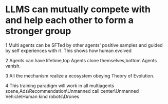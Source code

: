 # LLMS can mutually compete with and help each other to form a stronger group

1 Multi agents can be SFTed by other agents' positive samples and guided by self experiences with rl. This shows how human evolved

2 Agents can have lifetime,top Agents clone themselves,bottom Agents vanish.

3 All the mechanism realize a ecosystem obeying Theory of Evolution.

4 This training paradigm will work in all multiagents scene,Ads\Recommendation\Unmanned call center\Unmanned Vehicle\Human kind robots\Drones
